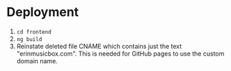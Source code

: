 # Deployment

1. `cd frontend`
2. `ng build`
3. Reinstate deleted file CNAME which contains just the text "erinmusicbox.com". This is needed for GitHub pages to use the custom domain name.
